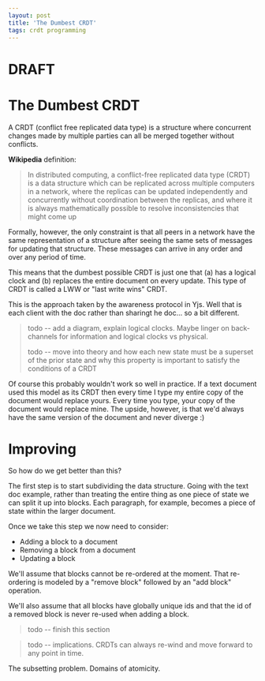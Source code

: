 ```yaml
---
layout: post
title: 'The Dumbest CRDT'
tags: crdt programming
---
```


# DRAFT

# The Dumbest CRDT

A CRDT (conflict free replicated data type) is a structure where concurrent changes made by multiple parties can all be merged together without conflicts.

**Wikipedia** definition:
> In distributed computing, a conflict-free replicated data type (CRDT) is a data structure which can be replicated across multiple computers in a network, where the replicas can be updated independently and concurrently without coordination between the replicas, and where it is always mathematically possible to resolve inconsistencies that might come up

Formally, however, the only constraint is that all peers in a network have the same representation of a structure after seeing the same sets of messages for updating that structure. These messages can arrive in any order and over any period of time.

This means that the dumbest possible CRDT is just one that (a) has a logical clock and (b) replaces the entire document on every update. This type of CRDT is called a LWW or "last write wins" CRDT.

This is the approach taken by the awareness protocol in Yjs.
Well that is each client with the doc rather than sharingt he doc... so a bit different.

> todo -- add a diagram, explain logical clocks. Maybe linger on back-channels for information and logical clocks vs physical.
> 
> todo -- move into theory and how each new state must be a superset of the prior state and why this property is important to satisfy the conditions of a CRDT

Of course this probably wouldn't work so well in practice. If a text document used this model as its CRDT then every time I type my entire copy of the document would replace yours. Every time you type, your copy of the document would replace mine. The upside, however, is that we'd always have the same version of the document and never diverge :)

# Improving

So how do we get better than this?

The first step is to start subdividing the data structure. Going with the text doc example, rather than treating the entire thing as one piece of state we can split it up into blocks. Each paragraph, for example, becomes a piece of state within the larger document.

Once we take this step we now need to consider:
- Adding a block to a document
- Removing a block from a document
- Updating a block

We'll assume that blocks cannot be re-ordered at the moment. That re-ordering is modeled by a "remove block" followed by an "add block" operation.

We'll also assume that all blocks have globally unique ids and that the id of a removed block is never re-used when adding a block.

> todo -- finish this section

> todo -- implications. CRDTs can always re-wind and move forward to any point in time.

The subsetting problem. Domains of atomicity.